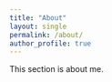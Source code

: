 ```yaml
---
title: "About"
layout: single
permalink: /about/
author_profile: true
---
```


This section is about me.